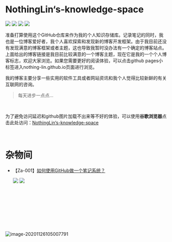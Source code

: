 # NothingLin‘s-knowledge-space

![](https://NothingLin.coding.net/p/picture/d/picture/git/raw/master/2020/12/29/20201229203912.png) [![](https://img.shields.io/badge/NothingLin-我的个人博客-green?style=plastic&logo=Hexo)](https://www.nothinglin.ml/)   [![](https://img.shields.io/badge/github-pages浏览-teal?style=plastic&logo=Github)](https://nothing-lin.github.io/NothingLin-s-knowledge-space/)  [![](https://img.shields.io/badge/最后更新于-2020/12/29-blue?style=plastic&logo=WakaTime)]()

准备打算使用这个GitHub仓库来作为我的个人知识存储库。记录笔记的同时，我也是一位博客爱好者，我个人喜欢探索和发现新的博客开发框架。由于我目前还没有发现满意的博客框架或者主题，这也导致我暂时没办法有一个确定的博客站点。上面给出的博客链接是我目前比较满意的一个博客主题，现在它是我的一个个人博客标志，欢迎大家浏览。如果您需要更好的阅读体验，可以点击github pages小标签进入nothing-lin.github.io页面进行浏览。

我的博客主要分享一些实用的软件工具或者网站资讯和我个人觉得比较新鲜的有关互联网的咨询。

> 每天进步一点点...



<br>

 

为了避免访问延迟和github图片加载不出来等不好的体验，可以使用**谷歌浏览器**点击此处访问：[NothingLin‘s-knowledge-space](https://cdn.fobzs.com/-----https://github.com/Nothing-lin/NothingLin-s-knowledge-space)



<br>

# 杂物间

- 【Za-001】[如何使用GitHub做一个笔记系统？](https://github.com/nothing-lin/NothingLin-s-knowledge-space/blob/main/杂物间/如何使用GitHub做一个笔记库？.md)

    [![](https://img.shields.io/badge/github-pages浏览-teal?style=plastic&logo=Github)](https://nothing-lin.github.io/NothingLin-s-knowledge-space/杂物间/如何使用GitHub做一个笔记库？)    [![](https://img.shields.io/badge/github【推荐】-pagesCDN浏览-inactive?style=plastic&logo=Github)](https://cdn.fobzs.com/-----https://nothing-lin.github.io/NothingLin-s-knowledge-space/杂物间/如何使用GitHub做一个笔记库？)  



<br>

 <br>

 <br>

 <br>

 <br>

 <br>

 <br>

 

![image-20201126105007791](https://nothinglin.coding.net/p/picture/d/picture/git/raw/master/2020/11/26/20201126105010.png)
